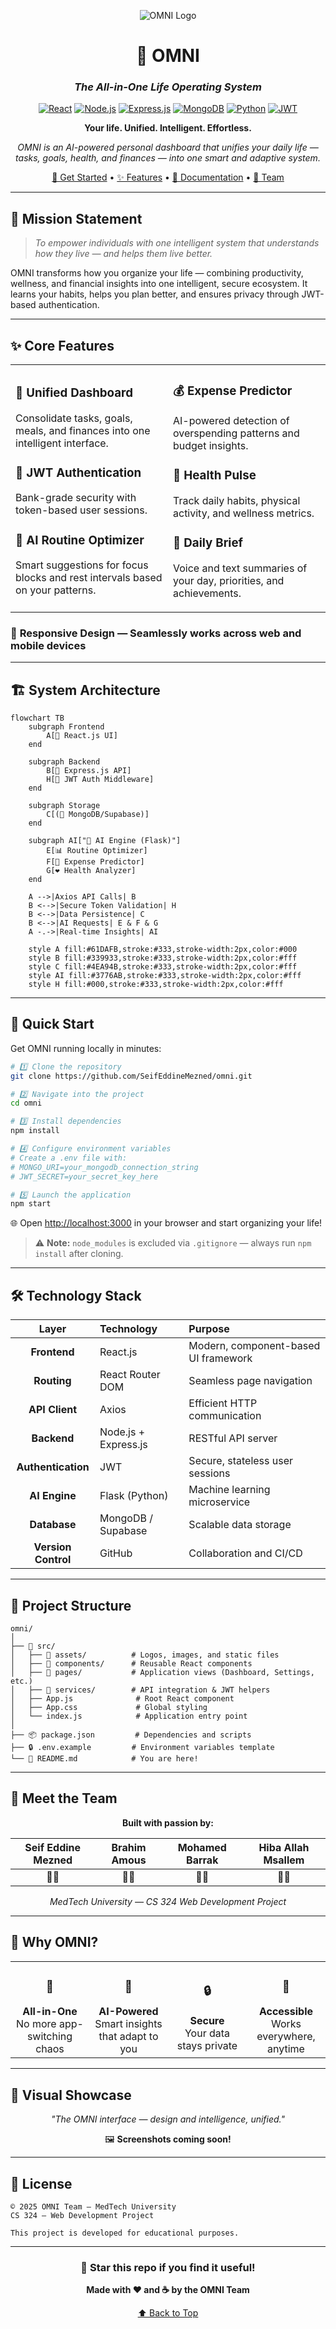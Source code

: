 <div align="center">

![OMNI Logo](./src/assets/web-logo.png)

# 🧠 OMNI
### *The All-in-One Life Operating System*

[![React](https://img.shields.io/badge/React-20232A?style=for-the-badge&logo=react&logoColor=61DAFB)](https://reactjs.org/)
[![Node.js](https://img.shields.io/badge/Node.js-339933?style=for-the-badge&logo=nodedotjs&logoColor=white)](https://nodejs.org/)
[![Express.js](https://img.shields.io/badge/Express.js-000000?style=for-the-badge&logo=express&logoColor=white)](https://expressjs.com/)
[![MongoDB](https://img.shields.io/badge/MongoDB-4EA94B?style=for-the-badge&logo=mongodb&logoColor=white)](https://www.mongodb.com/)
[![Python](https://img.shields.io/badge/Python-3776AB?style=for-the-badge&logo=python&logoColor=white)](https://www.python.org/)
[![JWT](https://img.shields.io/badge/JWT-000000?style=for-the-badge&logo=jsonwebtokens&logoColor=white)](https://jwt.io/)

**Your life. Unified. Intelligent. Effortless.**

*OMNI is an AI-powered personal dashboard that unifies your daily life — tasks, goals, health, and finances — into one smart and adaptive system.*

[🚀 Get Started](#-quick-start) • [✨ Features](#-core-features) • [📖 Documentation](#-setup-instructions) • [👥 Team](#-meet-the-team)

---

</div>

## 🎯 Mission Statement

> *To empower individuals with one intelligent system that understands how they live — and helps them live better.*

OMNI transforms how you organize your life — combining productivity, wellness, and financial insights into one intelligent, secure ecosystem. It learns your habits, helps you plan better, and ensures privacy through JWT-based authentication.

---

## ✨ Core Features

<table>
<tr>
<td width="50%">

### 🧭 Unified Dashboard
Consolidate tasks, goals, meals, and finances into one intelligent interface.

### 🔐 JWT Authentication
Bank-grade security with token-based user sessions.

### 🤖 AI Routine Optimizer
Smart suggestions for focus blocks and rest intervals based on your patterns.

</td>
<td width="50%">

### 💰 Expense Predictor
AI-powered detection of overspending patterns and budget insights.

### 💪 Health Pulse
Track daily habits, physical activity, and wellness metrics.

### 🧘 Daily Brief
Voice and text summaries of your day, priorities, and achievements.

</td>
</tr>
</table>

### 📱 **Responsive Design** — Seamlessly works across web and mobile devices

---

## 🏗️ System Architecture

```mermaid
flowchart TB
    subgraph Frontend
        A[🎨 React.js UI]
    end
    
    subgraph Backend
        B[🔧 Express.js API]
        H[🔐 JWT Auth Middleware]
    end
    
    subgraph Storage
        C[(💾 MongoDB/Supabase)]
    end
    
    subgraph AI["🤖 AI Engine (Flask)"]
        E[📊 Routine Optimizer]
        F[💸 Expense Predictor]
        G[❤️ Health Analyzer]
    end
    
    A -->|Axios API Calls| B
    B <-->|Secure Token Validation| H
    B <-->|Data Persistence| C
    B <-->|AI Requests| E & F & G
    A -.->|Real-time Insights| AI
    
    style A fill:#61DAFB,stroke:#333,stroke-width:2px,color:#000
    style B fill:#339933,stroke:#333,stroke-width:2px,color:#fff
    style C fill:#4EA94B,stroke:#333,stroke-width:2px,color:#fff
    style AI fill:#3776AB,stroke:#333,stroke-width:2px,color:#fff
    style H fill:#000,stroke:#333,stroke-width:2px,color:#fff
```

---

## 🚀 Quick Start

Get OMNI running locally in minutes:

```bash
# 1️⃣ Clone the repository
git clone https://github.com/SeifEddineMezned/omni.git

# 2️⃣ Navigate into the project
cd omni

# 3️⃣ Install dependencies
npm install

# 4️⃣ Configure environment variables
# Create a .env file with:
# MONGO_URI=your_mongodb_connection_string
# JWT_SECRET=your_secret_key_here

# 5️⃣ Launch the application
npm start
```

🌐 Open [http://localhost:3000](http://localhost:3000) in your browser and start organizing your life!

> ⚠️ **Note:** `node_modules` is excluded via `.gitignore` — always run `npm install` after cloning.

---

## 🛠️ Technology Stack

<div align="center">

| Layer | Technology | Purpose |
|:-----:|:-----------|:--------|
| **Frontend** | React.js | Modern, component-based UI framework |
| **Routing** | React Router DOM | Seamless page navigation |
| **API Client** | Axios | Efficient HTTP communication |
| **Backend** | Node.js + Express.js | RESTful API server |
| **Authentication** | JWT | Secure, stateless user sessions |
| **AI Engine** | Flask (Python) | Machine learning microservice |
| **Database** | MongoDB / Supabase | Scalable data storage |
| **Version Control** | GitHub | Collaboration and CI/CD |

</div>

---

## 📁 Project Structure

```
omni/
│
├── 📂 src/
│   ├── 🎨 assets/          # Logos, images, and static files
│   ├── 🧩 components/      # Reusable React components
│   ├── 📄 pages/           # Application views (Dashboard, Settings, etc.)
│   ├── 🔧 services/        # API integration & JWT helpers
│   ├── App.js              # Root React component
│   ├── App.css             # Global styling
│   └── index.js            # Application entry point
│
├── 📦 package.json         # Dependencies and scripts
├── 🔒 .env.example         # Environment variables template
└── 📖 README.md            # You are here!
```

---

## 👥 Meet the Team

<div align="center">

**Built with passion by:**

| Seif Eddine Mezned | Brahim Amous | Mohamed Barrak | Hiba Allah Msallem |
|:------------------:|:------------:|:--------------:|:------------------:|
| 🧑‍💻 | 🧑‍💻 | 🧑‍💻 | 🧑‍💻 |

*MedTech University — CS 324 Web Development Project*

</div>

---

## 🌟 Why OMNI?

<table>
<tr>
<td align="center" width="25%">
<h3>🎯</h3>
<strong>All-in-One</strong><br/>
No more app-switching chaos
</td>
<td align="center" width="25%">
<h3>🧠</h3>
<strong>AI-Powered</strong><br/>
Smart insights that adapt to you
</td>
<td align="center" width="25%">
<h3>🔒</h3>
<strong>Secure</strong><br/>
Your data stays private
</td>
<td align="center" width="25%">
<h3>📱</h3>
<strong>Accessible</strong><br/>
Works everywhere, anytime
</td>
</tr>
</table>

---

## 🎨 Visual Showcase

<div align="center">

*"The OMNI interface — design and intelligence, unified."*

🖼️ **Screenshots coming soon!**

</div>

---

## 📜 License

```
© 2025 OMNI Team — MedTech University
CS 324 — Web Development Project

This project is developed for educational purposes.
```

---

<div align="center">

### 🌟 Star this repo if you find it useful!

**Made with ❤️ and ☕ by the OMNI Team**

[⬆ Back to Top](#-omni)

</div>